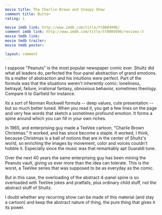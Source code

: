 ```yaml
---
movie title: The Charlie Brown and Snoopy Show
comment title: Butter
rating: 1

movie imdb link: http://www.imdb.com/title/tt0084996/
comment imdb link: http://www.imdb.com/title/tt0084996/reviews-3
movie tmdb link: 
movie tmdb trailer: 
movie tmdb poster: 

layout: comment
---
```


I suppose "Peanuts" is the most popular newspaper comic ever. Shultz did what all leaders do, perfected the four-panel abstraction of grand emotions. Its a matter of abstraction and his intuitions were perfect. Part of the formula was that the situations weren't inherently comic: loneliness, betrayal, failure, irrational fantasy, obnoxious behavior, sometimes theology. Compare it to Garfield for instance. 

Its a sort of Norman Rockwell formula -- deep values, cute presentation -- but so much better tuned. When you read it, you get a few lines on the page and very few words that sketch a sometimes profound emotion. It forms a spine around which you can fill in your own riches.

In 1965, and enterprising guy made a TeeVee cartoon, "Charlie Brown Christmas." It worked, and has since become a staple. It worked, I think, because Christmas is a ball of notions that are in the center of Shultz's world, so enriching the images by movement, color and voices couldn't hobble it. Especially since the music was that remarkably apt Guaraldi tune.

Over the next 40 years the same enterprising guy has been mining the Peanuts vault, giving us ever more than the idea can tolerate. This is the worst, a TeeVee series that was supposed to be as everyday as the comic.

But in this case, the overloading of the abstract 4-panel spine is so overloaded with TeeVee jokes and pratfalls, plus ordinary child stuff, not the abstract stuff of Shultz.

I doubt whether any recurring show can be made of this material (and stay a cartoon) and keep the abstract nature of thing, the pure thing that gives it its power.